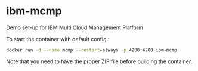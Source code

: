 # ibm-mcmp

Demo set-up for IBM Multi Cloud Management Platform

To start the container with default config :
```bash
docker run -d --name mcmp --restart=always -p 4200:4200 ibm-mcmp
```

Note that you need to have the proper ZIP file before building the container.
